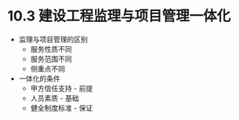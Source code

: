 # 10.3 建设工程监理与项目管理一体化

* 监理与项目管理的区别
  * 服务性质不同
  * 服务范围不同
  * 侧重点不同
* 一体化的条件
  * 甲方信任支持 - 前提
  * 人员素质 - 基础
  * 健全制度标准 - 保证
